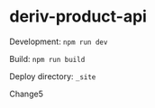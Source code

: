 # deriv-product-api

Development: `npm run dev`

Build: `npm run build`

Deploy directory: `_site`

Change5
